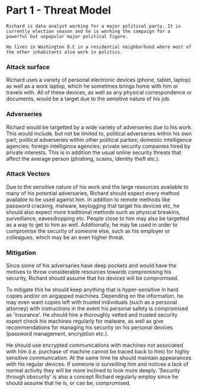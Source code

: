 # Part 1 - Threat Model

```
Richard is data analyst working for a major political party. It is currently election season and he is working the campaign for a powerful but unpopular major political figure.

He lives in Washington D.C in a residential neighborhood where most of the other inhabitants also work in politics.
```

### Attack surface

Richard uses a variety of personal electronic devices (phone, tablet, laptop) as well as a work laptop, which he sometimes brings home with him or travels with. All of these devices, as well as any physical correspondence or documents, would be a target due to the sensitive nature of his job.

### Adverseries

Richard would be targetted by a wide variety of adverseries due to his work. This would include, but not be limited to, political adverseries within his own part; political adverseries within other political parties; domestic intelligence agencies; foreign intelligince agencies; private security companies hired by private interests. This is in addition the usual online security threats that affect the average person (phishing, scams, identity theft etc.).

### Attack Vectors

Due to the sensitive nature of his work and the large resources available to many of his potential adversaries, Richard should expect every method available to be used against him.
In addition to remote methods like password cracking, malware, keylogging that target his devices etc, he should also expect more traditional methods such as physical breakins, surveillance, eavesdropping etc.
People close to him may also be targetted as a way to get to him as well. Additionally, he may be used in order to compromise the security of someone else, such as his employer or colleagues, which may be an even higher threat.

### Mitigation

Since some of his adversaries have deep pockets and would have the motives to throw considerable resources towards compromising his security, Richard should assume that his devices will be compromised.

To mitigate this he should keep anything that is hyper-sensitive in hard copies and/or on airgapped machines. Depending on the information, he may even want copies left with trusted individuals (such as a personal attorney) with instructions in the event his personal safety is compromised as 'insurance'. He should hire a thoroughly vetted and trusted security expert check his machines regularly for malware, as well as give recommendations for managing his security on his personal devices (password management, encryption etc.).

He should use encrypted communications with machines not associated with him (i.e. purchase of machine cannot be traced back to him) for highly sensitive communication. At the same time he should maintain appearances with his regular devices. If someone is surveilling him and notices a lack of normal activity they will be more inclined to look more deeply. 'Security through obscurity' is also a concept Richard regularly employ since he should assume that he is, or can be, compromised.
